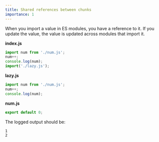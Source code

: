 ```yaml
---
title: Shared references between chunks
importance: 1
---
```


When you import a value in ES modules, you have a reference to it. If you update the value, the value is updated across modules that import it.

**index.js**

```js
import num from './num.js';
num++;
console.log(num);
import('./lazy.js');
```

**lazy.js**

```js
import num from './num.js';
num++;
console.log(num);
```

**num.js**

```js
export default 0;
```

The logged output should be:

```
1
2
```
